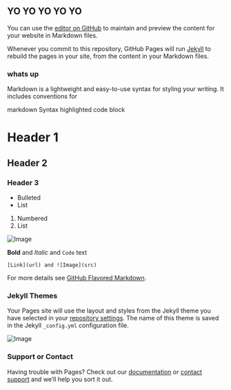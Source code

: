 ## YO YO YO YO YO

You can use the [editor on GitHub](https://github.com/jbretzke/jbretzke.github.io/edit/master/index.md) to maintain and preview the content for your website in Markdown files.

Whenever you commit to this repository, GitHub Pages will run [Jekyll](https://jekyllrb.com/) to rebuild the pages in your site, from the content in your Markdown files.

### whats up

Markdown is a lightweight and easy-to-use syntax for styling your writing. It includes conventions for

markdown
Syntax highlighted code block


# Header 1
## Header 2
### Header 3

- Bulleted
- List

1. Numbered
2. List

![Image](https://lh3.googleusercontent.com/Mq2Uwxp0kweJDfeP5bD6eP9d7y06_X-MmXy3GI5OeuH6l80mHZt8kg5VdoG5hEvSqRMKm2EwoN6bZR7fsHbbOqMcXN_V4TPorlpIDkmhH8hMsUxEVTzxzGYedEHSXHXKpcf0d7a2wdDUWm9P5vcg1lPCQMBl8GEbpbVuurUNRXk8RJbqvWLWsdgGfGV6_Amb8T8Kdhz_fHJDsgla4MI079y5Nay8Dnb1Z4bYSIPlal8YHYVnBS3anjhlXhr1jaNIezUv9ufISgtnAuw2EbWDTwB0qXt1VoCa970Y8d1j9wZzbyLtrCYOSHBAtkgqIZfRtNGwxF3ukcEknwUVZ1j_ObldBe4OL0d3iqr2m0LnYamsSyno4MhWRJtTrT3j7Jgd2OSwrqGFSbedt5EhArip96Qb2BvhzWpgSGB3ZDRG9-T4DHpyJIT5sRM4vwtYoyG9GWlAJXCVEjJ1VviX367j4yvh-H78JA97Ae9nq6UTIzq6EGGeaudlNHVls9Nik2gHUbBVyu19_7oxzUtz7O-VifVnw0AxF9UFhk-ez1vh4btHESGAUoeAVqbSIfi_msh7t5IW5T7BDDtxmu1q314alXaKNIkbiA03YQyN70askuQ=w1688-h949-no)

**Bold** and _Italic_ and `Code` text
```
[Link](url) and ![Image](src)
```

For more details see [GitHub Flavored Markdown](https://guides.github.com/features/mastering-markdown/).

### Jekyll Themes

Your Pages site will use the layout and styles from the Jekyll theme you have selected in your [repository settings](https://github.com/jbretzke/jbretzke.github.io/settings). The name of this theme is saved in the Jekyll `_config.yml` configuration file.

![Image](https://i.imgur.com/ylIrJ3t.gif)
### Support or Contact

Having trouble with Pages? Check out our [documentation](https://help.github.com/categories/github-pages-basics/) or [contact support](https://github.com/contact) and we’ll help you sort it out.
